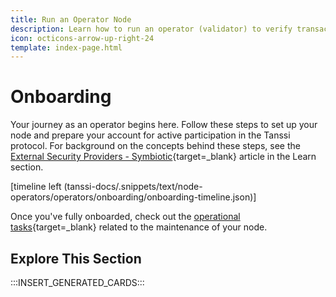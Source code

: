 ```yaml
---
title: Run an Operator Node
description: Learn how to run an operator (validator) to verify transactions across Tanssi-powered networks, providing security and earning rewards for your contribution.
icon: octicons-arrow-up-right-24
template: index-page.html
---
```


# Onboarding

Your journey as an operator begins here. Follow these steps to set up your node and prepare your account for active participation in the Tanssi protocol. For background on the concepts behind these steps, see the [External Security Providers - Symbiotic](/learn/tanssi/external-security-providers/symbiotic/){target=\_blank} article in the Learn section.

[timeline left (tanssi-docs/.snippets/text/node-operators/operators/onboarding/onboarding-timeline.json)]

Once you've fully onboarded, check out the [operational tasks](/node-operators/validators/operational-tasks/){target=\_blank} related to the maintenance of your node.

## Explore This Section

:::INSERT_GENERATED_CARDS:::
